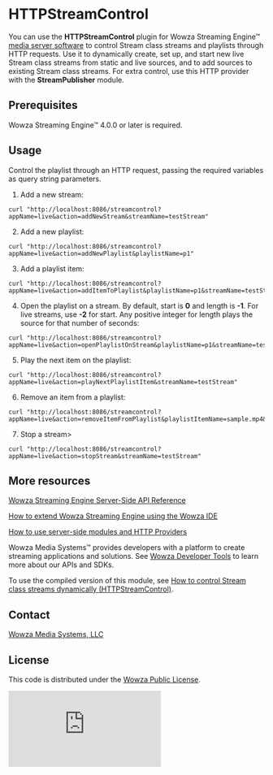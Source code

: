 # HTTPStreamControl
You can use the **HTTPStreamControl** plugin for Wowza Streaming Engine™ [media server software](https://www.wowza.com/products/streaming-engine) to control Stream class streams and playlists through HTTP requests. Use it to dynamically create, set up, and start new live Stream class streams from static and live sources, and to add sources to existing Stream class streams. For extra control, use this HTTP provider with the **StreamPublisher** module.

## Prerequisites
Wowza Streaming Engine™ 4.0.0 or later is required.

## Usage
Control the playlist through an HTTP request, passing the required variables as query string parameters.

1. Add a new stream:
```
curl "http://localhost:8086/streamcontrol?appName=live&action=addNewStream&streamName=testStream"
```

2. Add a new playlist:
```
curl "http://localhost:8086/streamcontrol?appName=live&action=addNewPlaylist&playlistName=p1"
```

3.  Add a playlist item:
```
curl "http://localhost:8086/streamcontrol?appName=live&action=addItemToPlaylist&playlistName=p1&streamName=testStream&playlistItemName=sample.mp4"
```

4. Open the playlist on a stream. By default, start is **0** and length is **-1**. For live streams, use **-2** for start. Any positive integer for length plays the source for that number of seconds:
```
curl "http://localhost:8086/streamcontrol?appName=live&action=openPlaylistOnStream&playlistName=p1&streamName=testStream"
```

5. Play the next item on the playlist:
```
curl "http://localhost:8086/streamcontrol?appName=live&action=playNextPlaylistItem&streamName=testStream"
```

6. Remove an item from a playlist:
```
curl "http://localhost:8086/streamcontrol?appName=live&action=removeItemFromPlaylist&playlistItemName=sample.mp4&streamName=testStream"
```
7. Stop a stream>
```
curl "http://localhost:8086/streamcontrol?appName=live&action=stopStream&streamName=testStream"
```

## More resources
[Wowza Streaming Engine Server-Side API Reference](https://www.wowza.com/resources/WowzaStreamingEngine_ServerSideAPI.pdf)

[How to extend Wowza Streaming Engine using the Wowza IDE](https://www.wowza.com/docs/how-to-extend-wowza-streaming-engine-using-the-wowza-ide)

[How to use server-side modules and HTTP Providers](https://www.wowza.com/docs/how-to-use-wowza-streaming-engine-server-side-modules-and-http-providers)

Wowza Media Systems™ provides developers with a platform to create streaming applications and solutions. See [Wowza Developer Tools](https://www.wowza.com/resources/developers) to learn more about our APIs and SDKs. 

To use the compiled version of this module, see [How to control Stream class streams dynamically (HTTPStreamControl)](https://www.wowza.com/docs/how-to-control-stream-class-streams-dynamically-httpstreamcontrol).

## Contact
[Wowza Media Systems, LLC](https://www.wowza.com/contact)

## License
This code is distributed under the [Wowza Public License](wse-plugin-httpstreamcontrol/blob/master/LICENSE.txt).

![alt tag](http://wowzalogs.com/stats/githubimage.php?plugin=wse-plugin-httpstreamcontrol)
